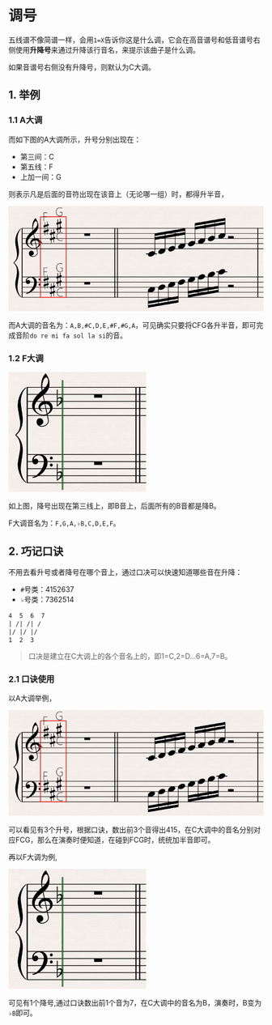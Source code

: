 # 调号

五线谱不像简谱一样，会用`1=X`告诉你这是什么调，它会在高音谱号和低音谱号右侧使用**升降号**来通过升降该行音名，来提示该曲子是什么调。

如果音谱号右侧没有升降号，则默认为C大调。

## 1. 举例

### 1.1 A大调

而如下图的A大调所示，升号分别出现在：

* 第三间：C
* 第五线：F
* 上加一间：G

则表示凡是后面的音符出现在该音上（无论哪一组）时，都得升半音，

![](media/1.png)

而A大调的音名为：`A,B,#C,D,E,#F,#G,A`，可见确实只要将CFG各升半音，即可完成音阶`do re mi fa sol la si`的音。

### 1.2 F大调

![](media/2.png)

如上图，降号出现在第三线上，即B音上，后面所有的B音都是降B。

F大调音名为：`F,G,A,♭B,C,D,E,F`。

## 2. 巧记口诀

不用去看升号或者降号在哪个音上，通过口决可以快速知道哪些音在升降：

* `#`号类：4152637
* `♭`号类：7362514

```
4  5  6  7
| /| /| / 
|/ |/ |/
1  2  3
```

>口决是建立在C大调上的各个音名上的，即1=C,2=D...6=A,7=B。

### 2.1 口诀使用

以A大调举例，

![](media/1.png)

可以看见有3个升号，根据口诀，数出前3个音得出415，在C大调中的音名分别对应FCG，那么在演奏时便知道，在碰到FCG时，统统加半音即可。

再以F大调为例,

![](media/2.png)

可见有1个降号,通过口诀数出前1个音为7，在C大调中的音名为B，演奏时，B变为`♭B`即可。